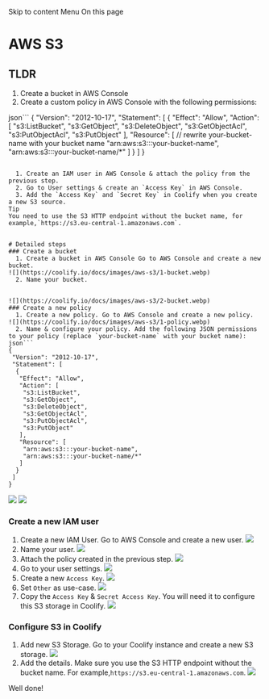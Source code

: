 Skip to content
Menu
On this page
# AWS S3 ​
## TLDR ​
  1. Create a bucket in AWS Console
  2. Create a custom policy in AWS Console with the following permissions:


json```
{
 "Version": "2012-10-17",
 "Statement": [
  {
   "Effect": "Allow",
   "Action": [
    "s3:ListBucket",
    "s3:GetObject",
    "s3:DeleteObject",
    "s3:GetObjectAcl",
    "s3:PutObjectAcl",
    "s3:PutObject"
   ],
   "Resource": [
    // rewrite your-bucket-name with your bucket name
    "arn:aws:s3:::your-bucket-name",
    "arn:aws:s3:::your-bucket-name/*"
   ]
  }
 ]
}
```

  1. Create an IAM user in AWS Console & attach the policy from the previous step.
  2. Go to User settings & create an `Access Key` in AWS Console.
  3. Add the `Access Key` and `Secret Key` in Coolify when you create a new S3 source.
Tip
You need to use the S3 HTTP endpoint without the bucket name, for example,`https://s3.eu-central-1.amazonaws.com`.


# Detailed steps ​
### Create a bucket ​
  1. Create a bucket in AWS Console Go to AWS Console and create a new bucket.
![](https://coolify.io/docs/images/aws-s3/1-bucket.webp)
  2. Name your bucket.


![](https://coolify.io/docs/images/aws-s3/2-bucket.webp)
### Create a new policy ​
  1. Create a new policy. Go to AWS Console and create a new policy.
![](https://coolify.io/docs/images/aws-s3/1-policy.webp)
  2. Name & configure your policy. Add the following JSON permissions to your policy (replace `your-bucket-name` with your bucket name):
json```
{
 "Version": "2012-10-17",
 "Statement": [
  {
   "Effect": "Allow",
   "Action": [
    "s3:ListBucket",
    "s3:GetObject",
    "s3:DeleteObject",
    "s3:GetObjectAcl",
    "s3:PutObjectAcl",
    "s3:PutObject"
   ],
   "Resource": [
    "arn:aws:s3:::your-bucket-name",
    "arn:aws:s3:::your-bucket-name/*"
   ]
  }
 ]
}
```

![](https://coolify.io/docs/images/aws-s3/2-policy.webp)
![](https://coolify.io/docs/images/aws-s3/3-policy.webp)


### Create a new IAM user ​
  1. Create a new IAM User. Go to AWS Console and create a new user.
![](https://coolify.io/docs/images/aws-s3/1-iam.webp)
  2. Name your user.
![](https://coolify.io/docs/images/aws-s3/2-iam.webp)
  3. Attach the policy created in the previous step.
![](https://coolify.io/docs/images/aws-s3/3-iam.webp)
  4. Go to your user settings.
![](https://coolify.io/docs/images/aws-s3/4-iam.webp)
  5. Create a new `Access Key`.
![](https://coolify.io/docs/images/aws-s3/5-iam.webp)
  6. Set `Other` as use-case.
![](https://coolify.io/docs/images/aws-s3/6-iam.webp)
  7. Copy the `Access Key` & `Secret Access Key`. You will need it to configure this S3 storage in Coolify.
![](https://coolify.io/docs/images/aws-s3/7-iam.webp)


### Configure S3 in Coolify ​
  1. Add new S3 Storage. Go to your Coolify instance and create a new S3 storage.
![](https://coolify.io/docs/images/aws-s3/1-coolify.webp)
  2. Add the details. Make sure you use the S3 HTTP endpoint without the bucket name. For example,`https://s3.eu-central-1.amazonaws.com`.
![](https://coolify.io/docs/images/aws-s3/2-coolify.webp)


Well done!

